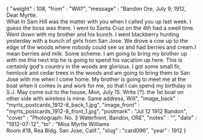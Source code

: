 {
  "weight" : 108,
  "from" : "Will?",
  "message" : "Bandon Ore, July 9, 1912,<br>Dear Myrtle.<br>What in Sam Hill was the matter with you when I called you up last week. I guess the boss was there. I went to Santa Cruz on the 4th had a swell time. Went down with my brother and his bunch. I went blackberry hunting yesterday with a bunch of girls from San Jose. We drove a cow up to the edge of the woods where nobody could see us and had berries and cream.I mean berries and milk. Some scheme. I am going to bring my brother up with me this next trip he is going to spend his vacation up here. This is certainly god's country in the woods are glorious. I got some small fir, hemlock and cedar trees in the woods and am going to bring them to San Jose with me when I come home. My brother is going to meet me at the boat when it comes in and work for me, so that I can spend my birthday in S.J. May come out to the house, Mon, July 15. Write [?]. the 1st boat on other side with wireless is mine. Same address, Will",
  "image_back" : "myrts_postcards_1912-8_back_1.jpg",
  "image_front" : "myrts_postcards_1912-8_front_1.jpg",
  "postmark" : "Jul 12 1912 Bandon",
  "cover" : "Photograph: No. 3 Waterfront, Bandon, ORE",
  "notes" : "",
  "date" : "1912-07-12",
  "to" : "Miss Myrtle Williams<br> Room #18, Rea Bldg. San Jose, Calif.",
  "slug" : "card096",
  "year" : 1912
}
